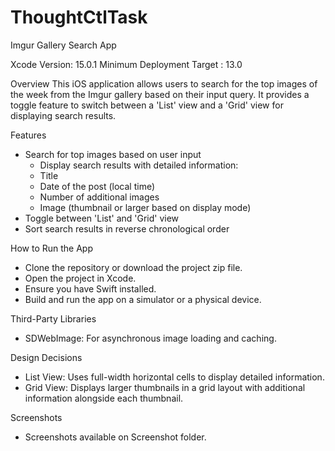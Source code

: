 # ThoughtCtlTask
Imgur Gallery Search App

Xcode Version: 15.0.1
Minimum Deployment Target : 13.0

Overview
This iOS application allows users to search for the top images of the week from the Imgur gallery based on their input query. It provides a toggle feature to switch between a 'List' view and a 'Grid' view for displaying search results.

Features

* Search for top images based on user input
    * Display search results with detailed information:
    * Title
    * Date of the post (local time)
    * Number of additional images
    * Image (thumbnail or larger based on display mode)
* Toggle between 'List' and 'Grid' view
* Sort search results in reverse chronological order

How to Run the App
* Clone the repository or download the project zip file.
* Open the project in Xcode.
* Ensure you have Swift installed.
* Build and run the app on a simulator or a physical device.

Third-Party Libraries
* SDWebImage: For asynchronous image loading and caching.

Design Decisions
* List View: Uses full-width horizontal cells to display detailed information.
* Grid View: Displays larger thumbnails in a grid layout with additional information alongside each thumbnail.

Screenshots
* Screenshots available on Screenshot folder.

